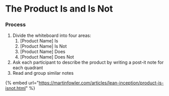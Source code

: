 # The Product Is and Is Not

### Process

1. Divide the whiteboard into four areas:
   1. \[Product Name\] Is
   2. \[Product Name\] Is Not
   3. \[Product Name\] Does
   4. \[Product Name\] Does Not
2. Ask each participant to describe the product by writing a post-it note for each quadrant
3. Read and group similar notes

{% embed url="https://martinfowler.com/articles/lean-inception/product-is-isnot.html" %}

